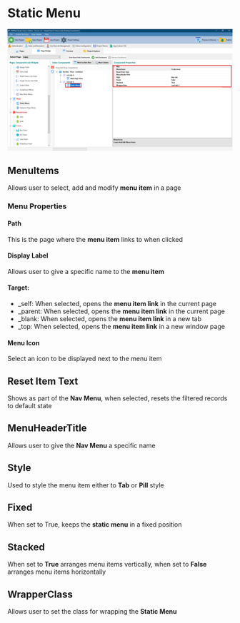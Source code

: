 # Static Menu

![](<../../.gitbook/assets/Static Menu.png>)

## MenuItems

Allows user to select, add and modify **menu item** in a page

### Menu Properties

#### Path

This is the page where the **menu item** links to when clicked

#### Display Label

Allows user to give a specific name to the **menu item**

#### Target:

* \_self: When selected, opens the **menu item link** in the current page
* \_parent: When selected, opens the **menu item link** in the current page
* \_blank: When selected, opens the **menu item link** in a new tab&#x20;
* \_top: When selected, opens the **menu item link** in a new window page

#### Menu Icon

Select an icon to be displayed next to the menu item

## Reset Item Text

Shows as part of the **Nav Menu**, when selected, resets the filtered records to default state

## MenuHeaderTitle

Allows user to give the **Nav Menu** a specific name

## Style

Used to style the menu item either to **Tab** or **Pill** style

## Fixed

When set to True, keeps the **static menu** in a fixed position&#x20;

## Stacked

When set to **True** arranges menu items vertically, when set to **False** arranges menu items horizontally

## WrapperClass

Allows user to set the class for wrapping the **Static Menu**&#x20;
